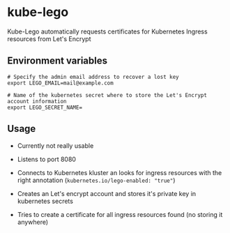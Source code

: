 # kube-lego

Kube-Lego automatically requests certificates for Kubernetes Ingress resources from Let's Encrypt

## Environment variables

```
# Specify the admin email address to recover a lost key
export LEGO_EMAIL=mail@example.com

# Name of the kubernetes secret where to store the Let's Encrypt account information
export LEGO_SECRET_NAME=
```

## Usage

* Currently not really usable

* Listens to port 8080
* Connects to Kubernetes kluster an looks for ingress resources with the right annotation
  (`kubernetes.io/lego-enabled: "true"`)
* Creates an Let's encrypt account and stores it's private key in kubernetes secrets
* Tries to create a certificate for all ingress resources found (no storing it anywhere)
